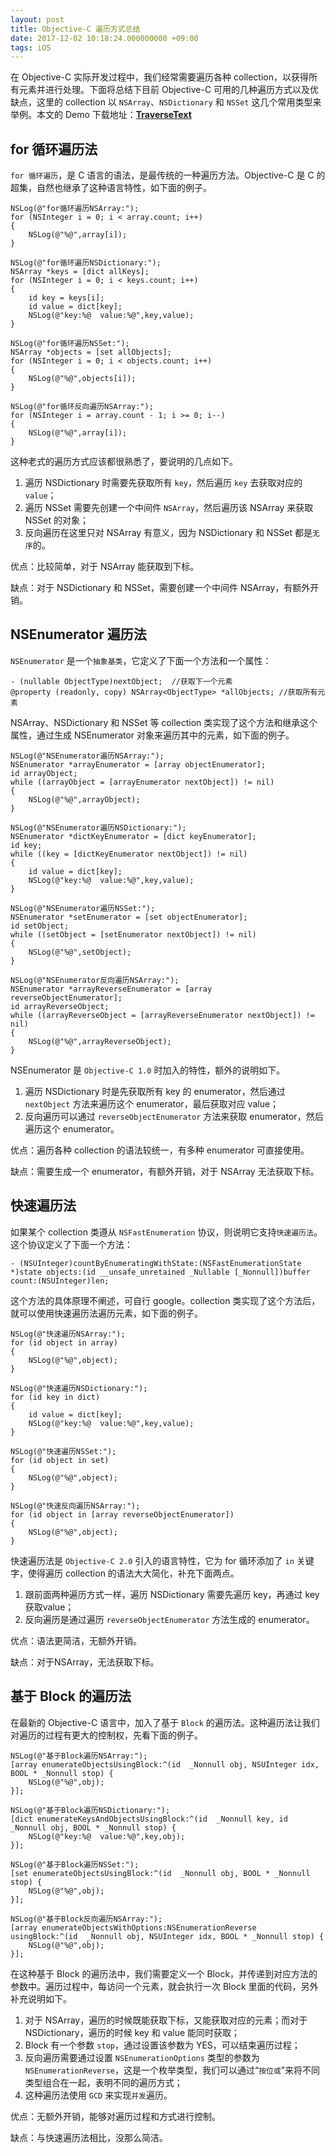 ```yaml
---
layout: post
title: Objective-C 遍历方式总结
date: 2017-12-02 10:18:24.000000000 +09:00
tags: iOS
---
```


在 Objective-C 实际开发过程中，我们经常需要遍历各种 collection，以获得所有元素并进行处理。下面将总结下目前 Objective-C 可用的几种遍历方式以及优缺点，这里的 collection 以 `NSArray`、`NSDictionary` 和 `NSSet` 这几个常用类型来举例。本文的 Demo 下载地址：[**TraverseText**](https://github.com/XuDeHong/iOS-code/tree/master/TraverseText)

## for 循环遍历法

`for 循环遍历`，是 C 语言的语法，是最传统的一种遍历方法。Objective-C 是 C 的超集，自然也继承了这种语言特性，如下面的例子。

```objc
NSLog(@"for循环遍历NSArray:");
for (NSInteger i = 0; i < array.count; i++)
{
    NSLog(@"%@",array[i]);
}
```

```objc
NSLog(@"for循环遍历NSDictionary:");
NSArray *keys = [dict allKeys];
for (NSInteger i = 0; i < keys.count; i++)
{
    id key = keys[i];
    id value = dict[key];
    NSLog(@"key:%@  value:%@",key,value);
}
```

```objc
NSLog(@"for循环遍历NSSet:");
NSArray *objects = [set allObjects];
for (NSInteger i = 0; i < objects.count; i++)
{
    NSLog(@"%@",objects[i]);
}
```

```objc
NSLog(@"for循环反向遍历NSArray:");
for (NSInteger i = array.count - 1; i >= 0; i--)
{
    NSLog(@"%@",array[i]);
}
```

这种老式的遍历方式应该都很熟悉了，要说明的几点如下。

1. 遍历 NSDictionary 时需要先获取所有 `key`，然后遍历 `key` 去获取对应的 `value`；
2. 遍历 NSSet 需要先创建一个中间件 `NSArray`，然后遍历该 NSArray 来获取 NSSet 的对象；
3. 反向遍历在这里只对 NSArray 有意义，因为 NSDictionary 和 NSSet 都是`无序`的。

优点：比较简单，对于 NSArray 能获取到下标。

缺点：对于 NSDictionary 和 NSSet，需要创建一个中间件 NSArray，有额外开销。

## NSEnumerator 遍历法

`NSEnumerator` 是一个`抽象基类`，它定义了下面一个方法和一个属性：

```objc
- (nullable ObjectType)nextObject;	//获取下一个元素
@property (readonly, copy) NSArray<ObjectType> *allObjects;	//获取所有元素
```

NSArray、NSDictionary 和 NSSet 等 collection 类实现了这个方法和继承这个属性，通过生成 NSEnumerator 对象来遍历其中的元素，如下面的例子。

```objc
NSLog(@"NSEnumerator遍历NSArray:");
NSEnumerator *arrayEnumerator = [array objectEnumerator];
id arrayObject;
while ((arrayObject = [arrayEnumerator nextObject]) != nil)
{
    NSLog(@"%@",arrayObject);
}
```

```objc
NSLog(@"NSEnumerator遍历NSDictionary:");
NSEnumerator *dictKeyEnumerator = [dict keyEnumerator];
id key;
while ((key = [dictKeyEnumerator nextObject]) != nil)
{
    id value = dict[key];
    NSLog(@"key:%@  value:%@",key,value);
}
```

```objc
NSLog(@"NSEnumerator遍历NSSet:");
NSEnumerator *setEnumerator = [set objectEnumerator];
id setObject;
while ((setObject = [setEnumerator nextObject]) != nil)
{
    NSLog(@"%@",setObject);
}
```

```objc
NSLog(@"NSEnumerator反向遍历NSArray:");
NSEnumerator *arrayReverseEnumerator = [array reverseObjectEnumerator];
id arrayReverseObject;
while ((arrayReverseObject = [arrayReverseEnumerator nextObject]) != nil)
{
    NSLog(@"%@",arrayReverseObject);
}
```

NSEnumerator 是 `Objective-C 1.0` 时加入的特性，额外的说明如下。

1. 遍历 NSDictionary 时是先获取所有 key 的 enumerator，然后通过 `nextObject` 方法来遍历这个 enumerator，最后获取对应 value；
2. 反向遍历可以通过 `reverseObjectEnumerator` 方法来获取 enumerator，然后遍历这个 enumerator。

优点：遍历各种 collection 的语法较统一，有多种 enumerator 可直接使用。

缺点：需要生成一个 enumerator，有额外开销，对于 NSArray 无法获取下标。

## 快速遍历法

如果某个 collection 类遵从 `NSFastEnumeration`  协议，则说明它支持`快速遍历法`。这个协议定义了下面一个方法：

```objc
- (NSUInteger)countByEnumeratingWithState:(NSFastEnumerationState *)state objects:(id __unsafe_unretained _Nullable [_Nonnull])buffer count:(NSUInteger)len;
```

这个方法的具体原理不阐述，可自行 google。collection 类实现了这个方法后，就可以使用快速遍历法遍历元素，如下面的例子。

```objc
NSLog(@"快速遍历NSArray:");
for (id object in array)
{
    NSLog(@"%@",object);
}
```

```objc
NSLog(@"快速遍历NSDictionary:");
for (id key in dict)
{
    id value = dict[key];
    NSLog(@"key:%@  value:%@",key,value);
}
```

```objc
NSLog(@"快速遍历NSSet:");
for (id object in set)
{
    NSLog(@"%@",object);
}
```

```objc
NSLog(@"快速反向遍历NSArray:");
for (id object in [array reverseObjectEnumerator])
{
    NSLog(@"%@",object);
}
```

快速遍历法是 `Objective-C 2.0` 引入的语言特性，它为 for 循环添加了 `in` 关键字，使得遍历 collection 的语法大大简化，补充下面两点。

1. 跟前面两种遍历方式一样，遍历 NSDictionary 需要先遍历 key，再通过 key 获取value；
2. 反向遍历是通过遍历 `reverseObjectEnumerator` 方法生成的 enumerator。

优点：语法更简洁，无额外开销。

缺点：对于NSArray，无法获取下标。

## 基于 Block 的遍历法

在最新的 Objective-C 语言中，加入了基于 `Block` 的遍历法。这种遍历法让我们对遍历的过程有更大的控制权，先看下面的例子。

```objc
NSLog(@"基于Block遍历NSArray:");
[array enumerateObjectsUsingBlock:^(id  _Nonnull obj, NSUInteger idx, BOOL * _Nonnull stop) {
    NSLog(@"%@",obj);
}];
```

```objc
NSLog(@"基于Block遍历NSDictionary:");
[dict enumerateKeysAndObjectsUsingBlock:^(id  _Nonnull key, id  _Nonnull obj, BOOL * _Nonnull stop) {
    NSLog(@"key:%@  value:%@",key,obj);
}];
```

```objc
NSLog(@"基于Block遍历NSSet:");
[set enumerateObjectsUsingBlock:^(id  _Nonnull obj, BOOL * _Nonnull stop) {
    NSLog(@"%@",obj);
}];
```

```objc
NSLog(@"基于Block反向遍历NSArray:");
[array enumerateObjectsWithOptions:NSEnumerationReverse usingBlock:^(id  _Nonnull obj, NSUInteger idx, BOOL * _Nonnull stop) {
    NSLog(@"%@",obj);
}];
```

在这种基于 Block 的遍历法中，我们需要定义一个 Block，并传递到对应方法的参数中。遍历过程中，每访问一个元素，就会执行一次 Block 里面的代码，另外补充说明如下。

1. 对于 NSArray，遍历的时候既能获取下标，又能获取对应的元素；而对于 NSDictionary，遍历的时候 key 和 value 能同时获取；
2. Block 有一个参数 `stop`，通过设置该参数为 YES，可以结束遍历过程；
3. 反向遍历需要通过设置 `NSEnumerationOptions` 类型的参数为 `NSEnumerationReverse`，这是一个枚举类型，我们可以通过“`按位或`”来将不同类型组合在一起，表明不同的遍历方式；
4. 这种遍历法使用 `GCD` 来实现`并发`遍历。

优点：无额外开销，能够对遍历过程和方式进行控制。

缺点：与快速遍历法相比，没那么简洁。